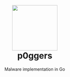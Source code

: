 <h1 align="center">
    <img src="https://user-images.githubusercontent.com/86065741/200192716-6ec40265-67f5-403b-9ae5-a93c735cbeb2.png" width="150px"><br>
    p0ggers
</h1>

<p align="center">
    Malware implementation in Go
</p>